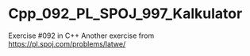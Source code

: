 # Cpp_092_PL_SPOJ_997_Kalkulator
Exercise #092 in C++
Another exercise from https://pl.spoj.com/problems/latwe/
